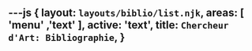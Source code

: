 ---js
{
layout: `layouts/biblio/list.njk`,
areas:  [ 'menu' ,'text' ],
active: 'text',
title:  `Chercheur d'Art: Bibliographie`,
}
---
